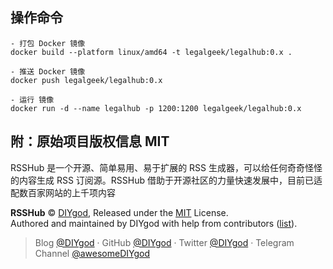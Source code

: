## 操作命令

```
- 打包 Docker 镜像
docker build --platform linux/amd64 -t legalgeek/legalhub:0.x .

- 推送 Docker 镜像
docker push legalgeek/legalhub:0.x

- 运行 镜像
docker run -d --name legalhub -p 1200:1200 legalgeek/legalhub:0.x

```

## 附：原始项目版权信息 MIT

RSSHub 是一个开源、简单易用、易于扩展的 RSS 生成器，可以给任何奇奇怪怪的内容生成 RSS 订阅源。RSSHub 借助于开源社区的力量快速发展中，目前已适配数百家网站的上千项内容

**RSSHub** © [DIYgod](https://github.com/DIYgod), Released under the [MIT](./LICENSE) License.<br>
Authored and maintained by DIYgod with help from contributors ([list](https://github.com/DIYgod/RSSHub/contributors)).

> Blog [@DIYgod](https://diygod.me) · GitHub [@DIYgod](https://github.com/DIYgod) · Twitter [@DIYgod](https://twitter.com/DIYgod) · Telegram Channel [@awesomeDIYgod](https://t.me/awesomeDIYgod)

